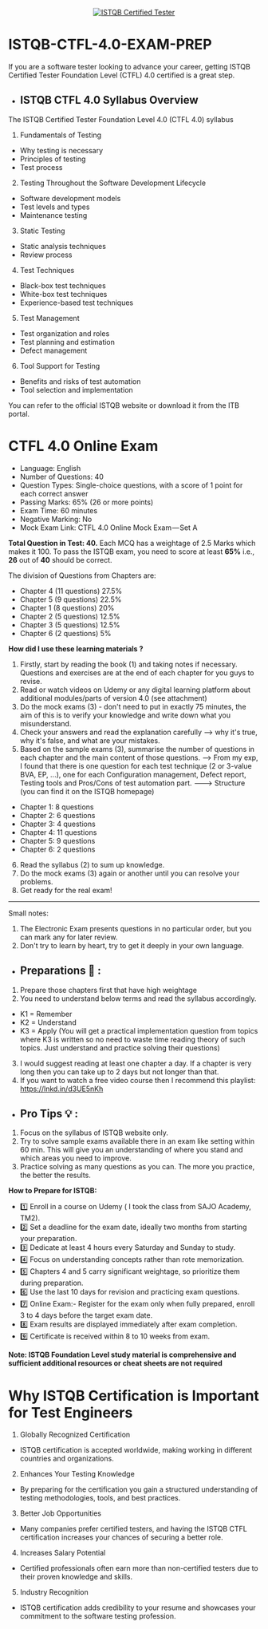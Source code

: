 <p align="center">
	<a href="https://app.diplomasafe.com/en-US/s/3d17279262ab9607" target="_blank"> <img src="https://img.shields.io/badge/ISTQB-Foundation%20Level-blue?style=for-the-badge&logo=checkmarx&logoColor=white" alt="ISTQB Certified Tester"/></a>

</p>

# ISTQB-CTFL-4.0-EXAM-PREP 

If you are a software tester looking to advance your career, getting ISTQB Certified Tester Foundation Level (CTFL) 4.0 certified is a great step.

- ## ISTQB CTFL 4.0 Syllabus Overview
The ISTQB Certified Tester Foundation Level 4.0 (CTFL 4.0) syllabus

1. Fundamentals of Testing

- Why testing is necessary
- Principles of testing
- Test process

2. Testing Throughout the Software Development Lifecycle

- Software development models
- Test levels and types
- Maintenance testing

3. Static Testing

- Static analysis techniques
- Review process

4. Test Techniques

- Black-box test techniques
- White-box test techniques
- Experience-based test techniques

5. Test Management

- Test organization and roles
- Test planning and estimation
- Defect management

6. Tool Support for Testing

- Benefits and risks of test automation
- Tool selection and implementation

You can refer to the official ISTQB website or download it from the ITB portal.

# CTFL 4.0 Online Exam 
- Language: English
- Number of Questions: 40
- Question Types: Single-choice questions, with a score of 1 point for each correct answer
- Passing Marks: 65% (26 or more points)
- Exam Time: 60 minutes
- Negative Marking: No
- Mock Exam Link: CTFL 4.0 Online Mock Exam — Set A



**Total Question in Test: 40.**  Each MCQ has a weightage of 2.5 Marks which makes it 100. To pass the ISTQB exam, you need to score at least **65%** i.e., **26** out of **40** should be correct.

The division of Questions from Chapters are:
- Chapter 4 (11 questions) 27.5%
- Chapter 5 (9 questions) 22.5%
- Chapter 1 (8 questions) 20%
- Chapter 2 (5 questions) 12.5%
- Chapter 3 (5 questions) 12.5%
- Chapter 6 (2 questions) 5%

**How did I use these learning materials ?**
1. Firstly, start by reading the book (1) and taking notes if necessary. Questions and exercises are at the end of each chapter for you guys to revise.
2. Read or watch videos on Udemy or any digital learning platform about additional modules/parts of version 4.0 (see attachment)
3. Do the mock exams (3) - don't need to put in exactly 75 minutes, the aim of this is to verify your knowledge and write down what you misunderstand. 
4. Check your answers and read the explanation carefully --> why it's true, why it's false, and what are your mistakes.
5. Based on the sample exams (3), summarise the number of questions in each chapter and the main content of those questions.
--> From my exp, I found that there is one question for each test technique (2 or 3-value BVA, EP, ...), one for each Configuration management, Defect report, Testing tools and Pros/Cons of test automation part.
---> Structure (you can find it on the ISTQB homepage)
- Chapter 1: 8 questions
- Chapter 2: 6 questions
- Chapter 3: 4 questions
- Chapter 4: 11 questions
- Chapter 5: 9 questions
- Chapter 6: 2 questions
6. Read the syllabus (2) to sum up knowledge.
7. Do the mock exams (3) again or another until you can resolve your problems.
8. Get ready for the real exam!
------------------------
Small notes:
1. The Electronic Exam presents questions in no particular order, but you can mark any for later review.
2. Don't try to learn by heart, try to get it deeply in your own language. 

- ## Preparations 📜 :
1. Prepare those chapters first that have high weightage
2. You need to understand below terms and read the syllabus accordingly.
- K1 = Remember
- K2 = Understand
- K3 = Apply 
(You will get a practical implementation question from topics where K3 is written so no need to waste time reading theory of such topics. Just understand and practice solving their questions)
3. I would suggest reading at least one chapter a day. If a chapter is very long then you can take up to 2 days but not longer than that.
4. If you want to watch a free video course
then I recommend this playlist: https://lnkd.in/d3UE5nKh
 
- ## Pro Tips 💡 :
1. Focus on the syllabus of ISTQB website
only.
2. Try to solve sample exams available there in an exam like setting within 60 min. This will give you an
understanding of where you stand and which areas you need to improve.
3. Practice solving as many questions as you can. The more you practice, the better the results.
 



**How to Prepare for ISTQB:**

- 1️⃣ Enroll in a course on Udemy ( I took the class from SAJO Academy, TM2).
- 2️⃣ Set a deadline for the exam date, ideally two months from starting your preparation.
- 3️⃣ Dedicate at least 4 hours every Saturday and Sunday to study.
- 4️⃣ Focus on understanding concepts rather than rote memorization.
- 5️⃣ Chapters 4 and 5 carry significant weightage, so prioritize them during preparation.
- 6️⃣ Use the last 10 days for revision and practicing exam questions.
- 7️⃣ Online Exam:- Register for the exam only when fully prepared, enroll 3 to 4 days before the target exam date.
- 8️⃣ Exam results are displayed immediately after exam completion.
- 9️⃣ Certificate is received within 8 to 10 weeks from exam. 

**Note: ISTQB Foundation Level study material is comprehensive and sufficient additional resources or cheat sheets are not required**

# Why ISTQB Certification is Important for Test Engineers
1. Globally Recognized Certification
- ISTQB certification is accepted worldwide, making working in different countries and organizations.

2. Enhances Your Testing Knowledge
- By preparing for the certification you gain a structured understanding of testing methodologies, tools, and best practices.

3. Better Job Opportunities
- Many companies prefer certified testers, and having the ISTQB CTFL certification increases your chances of securing a better role.

4. Increases Salary Potential
- Certified professionals often earn more than non-certified testers due to their proven knowledge and skills.

5. Industry Recognition
- ISTQB certification adds credibility to your resume and showcases your commitment to the software testing profession.
